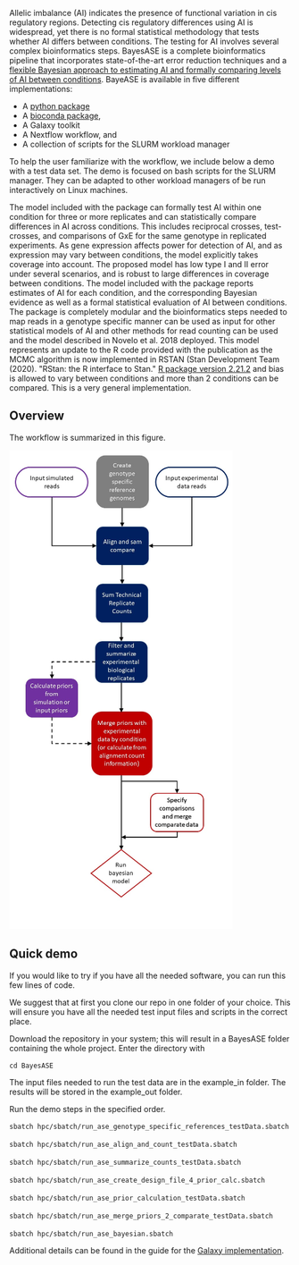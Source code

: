 Allelic imbalance (AI) indicates the presence of functional variation in cis
regulatory regions. Detecting cis regulatory differences using AI is
widespread, yet there is no formal statistical methodology that tests whether
AI differs between conditions. The testing for AI involves several complex
bioinformatics steps. BayesASE is a complete bioinformatics pipeline that
incorporates state-of-the-art error reduction techniques and a [flexible
Bayesian approach to estimating AI and formally comparing levels of AI between
conditions](https://www.g3journal.org/content/8/2/447.long). BayeASE is available in five different implementations:
* A [python package](https://pypi.org/project/BayesASE/)
* A [bioconda package](https://anaconda.org/bioconda/bayesase), 
* A Galaxy toolkit
* A Nextflow workflow, and
* A collection of scripts for the SLURM workload manager

To help the user familiarize with the workflow, we include below a demo with a test data set.
The demo is focused on bash scripts for the SLURM manager. They can be adapted to other workload managers of be run interactively on Linux machines.


The model included with the package can formally test AI within one condition
for three or more replicates and can statistically compare differences in AI
across conditions. This includes reciprocal crosses, test-crosses, and
comparisons of GxE for the same genotype in replicated experiments. As gene
expression affects power for detection of AI, and as expression may vary
between conditions, the model explicitly takes coverage into account. The
proposed model has low type I and II error under several scenarios, and is
robust to large differences in coverage between conditions. The model included
with the package reports estimates of AI for each condition, and the
corresponding Bayesian evidence as well as a formal statistical evaluation of
AI between conditions. The package is completely modular and the
bioinformatics steps needed to map reads in a genotype specific manner can be
used as input for other statistical models of AI and other methods for read
counting can be used and the model described in Novelo et al. 2018 deployed.
This model represents an update to the R code provided with the publication as
the MCMC algorithm is now implemented in RSTAN (Stan Development Team (2020).
"RStan: the R interface to Stan." [R package version
2.21.2](http://mc-stan.org/) and bias is allowed to vary between conditions
and more than 2 conditions can be compared. This is a very general
implementation.

## Overview

The workflow is summarized in this figure. 

![Workflow](docs/Workflow.png)

## Quick demo
If you would like to try if you have all the needed software, you can run this few lines of code.

We suggest that at first you clone our repo in one folder of your choice. This will ensure you have all the needed test input files and scripts in the correct place. 

Download the repository in your system; this will result in a BayesASE folder containing the whole project. Enter the directory with

	cd BayesASE

The input files needed to run the test data are in the example_in folder. The results will be stored in the example_out folder.

Run the demo steps in the specified order.

    sbatch hpc/sbatch/run_ase_genotype_specific_references_testData.sbatch
	
	sbatch hpc/sbatch/run_ase_align_and_count_testData.sbatch
	
	sbatch hpc/sbatch/run_ase_summarize_counts_testData.sbatch

	sbatch hpc/sbatch/run_ase_create_design_file_4_prior_calc.sbatch

	sbatch hpc/sbatch/run_ase_prior_calculation_testData.sbatch
	
	sbatch hpc/sbatch/run_ase_merge_priors_2_comparate_testData.sbatch

    sbatch hpc/sbatch/run_ase_bayesian.sbatch

Additional details can be found in the guide for the [Galaxy implementation](docs/BayesASE_Galaxy_User_Guide.pdf).
